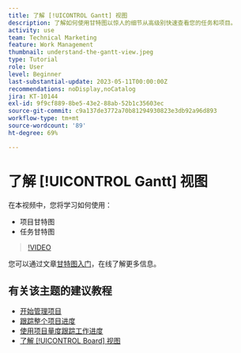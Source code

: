 ```yaml
---
title: 了解 [!UICONTROL Gantt] 视图
description: 了解如何使用甘特图以惊人的细节从高级别快速查看您的任务和项目。
activity: use
team: Technical Marketing
feature: Work Management
thumbnail: understand-the-gantt-view.jpeg
type: Tutorial
role: User
level: Beginner
last-substantial-update: 2023-05-11T00:00:00Z
recommendations: noDisplay,noCatalog
jira: KT-10144
exl-id: 9f9cf889-8be5-43e2-88ab-52b1c35603ec
source-git-commit: c9a137de3772a70b81294930823e3db92a96d893
workflow-type: tm+mt
source-wordcount: '89'
ht-degree: 69%

---
```


# 了解 [!UICONTROL Gantt] 视图

在本视频中，您将学习如何使用：

* 项目甘特图
* 任务甘特图

>[!VIDEO](https://video.tv.adobe.com/v/3419304/?quality=12&learn=on)

您可以通过文章[甘特图入门](https://experienceleague.adobe.com/docs/workfront/using/manage-work/the-gantt-chart/gantt-chart-overview/get-started-with-gantt.html?lang=zh-Hans)，在线了解更多信息。

## 有关该主题的建议教程

* [开始管理项目](https://experienceleague.adobe.com/en/docs/workfront-learn/tutorials-workfront/manage-work/projects/getting-started-manage-a-project.md)
* [跟踪整个项目进度](https://experienceleague.adobe.com/en/docs/workfront-learn/tutorials-workfront/manage-work/projects/track-overall-project-progress.md)
* [使用项目量度跟踪工作进度](https://experienceleague.adobe.com/en/docs/workfront-learn/tutorials-workfront/manage-work/projects/track-work-progress-with-project-metrics.md)
* [了解 [!UICONTROL Board] 视图](https://experienceleague.adobe.com/en/docs/workfront-learn/tutorials-workfront/manage-work/projects/understand-the-board-view.md)
